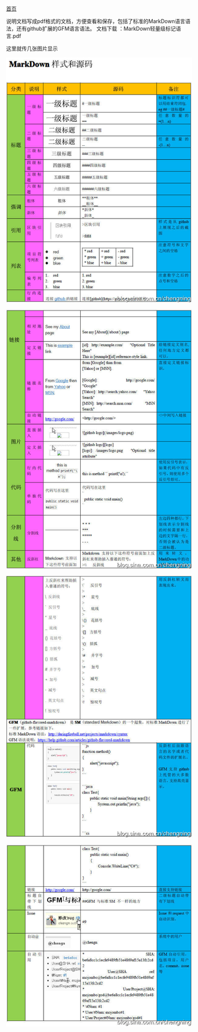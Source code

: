 
[首页](https://github.com/zhangdhu/blog/blob/master/index.md)



说明文档写成pdf格式的文档，方便查看和保存，包括了标准的MarkDown语言语法，还有github扩展的GFM语言语法。
文档下载 ：MarkDown轻量级标记语言.pdf

这里就传几张图片显示

![](https://github.com/zhangdhu/blog/blob/master/img/markdown1.jpg)

![](https://github.com/zhangdhu/blog/blob/master/img/markdown2.jpg)

![](https://github.com/zhangdhu/blog/blob/master/img/markdown3.jpg)

![](https://github.com/zhangdhu/blog/blob/master/img/markdown4.jpg)
